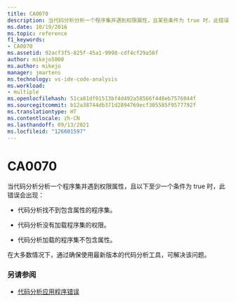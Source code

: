 ```yaml
---
title: CA0070
description: 当代码分析分析一个程序集并遇到权限属性，且某些条件为 true 时，此错误会出现。
ms.date: 10/19/2016
ms.topic: reference
f1_keywords:
- CA0070
ms.assetid: 92acf3f5-825f-45a1-9998-cdf4cf29a56f
author: mikejo5000
ms.author: mikejo
manager: jmartens
ms.technology: vs-ide-code-analysis
ms.workload:
- multiple
ms.openlocfilehash: 51ca81df01513bf4d492a58566f448eb7576044f
ms.sourcegitcommit: b12a38744db371d2894769ecf305585f9577792f
ms.translationtype: HT
ms.contentlocale: zh-CN
ms.lasthandoff: 09/13/2021
ms.locfileid: "126601597"
---
```

# <a name="ca0070"></a>CA0070

当代码分析分析一个程序集并遇到权限属性，且以下至少一个条件为 true 时，此错误会出现：

- 代码分析找不到包含属性的程序集。

- 代码分析没有加载程序集的权限。

- 代码分析加载的程序集不包含属性。

在大多数情况下，通过确保使用最新版本的代码分析工具，可解决该问题。

### <a name="see-also"></a>另请参阅

- [代码分析应用程序错误](../code-quality/code-analysis-application-errors.md)
